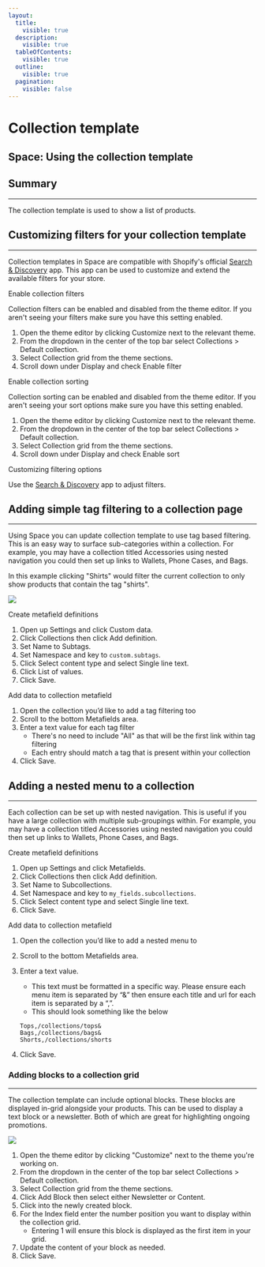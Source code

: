 ```yaml
---
layout:
  title:
    visible: true
  description:
    visible: true
  tableOfContents:
    visible: true
  outline:
    visible: true
  pagination:
    visible: false
---
```


# Collection template

## Space: Using the collection template

## Summary <a href="#h_8621a10d14" id="h_8621a10d14"></a>

***

The collection template is used to show a list of products.

## Customizing filters for your collection template <a href="#h_33347f13c4" id="h_33347f13c4"></a>

***

Collection templates in Space are compatible with Shopify's official [Search & Discovery](https://apps.shopify.com/search-and-discovery) app. This app can be used to customize and extend the available filters for your store.

Enable collection filters

Collection filters can be enabled and disabled from the theme editor. If you aren't seeing your filters make sure you have this setting enabled.

1. Open the theme editor by clicking Customize next to the relevant theme.
2. From the dropdown in the center of the top bar select Collections > Default collection.
3. Select Collection grid from the theme sections.
4. Scroll down under Display and check Enable filter

Enable collection sorting

Collection sorting can be enabled and disabled from the theme editor. If you aren't seeing your sort options make sure you have this setting enabled.

1. Open the theme editor by clicking Customize next to the relevant theme.
2. From the dropdown in the center of the top bar select Collections > Default collection.
3. Select Collection grid from the theme sections.
4. Scroll down under Display and check Enable sort

Customizing filtering options

Use the [Search & Discovery](https://apps.shopify.com/search-and-discovery) app to adjust filters.

## Adding simple tag filtering to a collection page <a href="#h_c09f4c10ee" id="h_c09f4c10ee"></a>

***

Using Space you can update collection template to use tag based filtering. This is an easy way to surface sub-categories within a collection. For example, you may have a collection titled Accessories using nested navigation you could then set up links to Wallets, Phone Cases, and Bags.

In this example clicking "Shirts" would filter the current collection to only show products that contain the tag "shirts".

[![](https://downloads.intercomcdn.com/i/o/1200219594/adc75869bc7aba6b78b6f53a/CleanShot+2024-10-01+at+11_38_36%402x.png?expires=1744835400\&signature=1e65d517891b7dac07dec069d997b67e6090337d360ff8fded457d40d380e827\&req=dSInFst%2FlIRWXfMW1HO4zWYeriHoyTzt%2BG3pzSmDpF%2FyUhDh2e%2FZBpfVP7nF%0A8YsdRpaQJniaHa0QQ58%3D%0A)](https://downloads.intercomcdn.com/i/o/1200219594/adc75869bc7aba6b78b6f53a/CleanShot+2024-10-01+at+11_38_36%402x.png?expires=1744835400\&signature=1e65d517891b7dac07dec069d997b67e6090337d360ff8fded457d40d380e827\&req=dSInFst%2FlIRWXfMW1HO4zWYeriHoyTzt%2BG3pzSmDpF%2FyUhDh2e%2FZBpfVP7nF%0A8YsdRpaQJniaHa0QQ58%3D%0A)

Create metafield definitions

1. Open up Settings and click Custom data.
2. Click Collections then click Add definition.
3. Set Name to Subtags.
4. Set Namespace and key to `custom.subtags`.
5. Click Select content type and select Single line text.
6. Click List of values.
7. Click Save.

Add data to collection metafield

1. Open the collection you’d like to add a tag filtering too
2. Scroll to the bottom Metafields area.
3. Enter a text value for each tag filter
   * There's no need to include "All" as that will be the first link within tag filtering
   * Each entry should match a tag that is present within your collection
4. Click Save.

## Adding a nested menu to a collection <a href="#h_cc26f88e6d" id="h_cc26f88e6d"></a>

***

Each collection can be set up with nested navigation. This is useful if you have a large collection with multiple sub-groupings within. For example, you may have a collection titled Accessories using nested navigation you could then set up links to Wallets, Phone Cases, and Bags.

Create metafield definitions

1. Open up Settings and click Metafields.
2. Click Collections then click Add definition.
3. Set Name to Subcollections.
4. Set Namespace and key to `my_fields.subcollections`.
5. Click Select content type and select Single line text.
6. Click Save.

Add data to collection metafield

1. Open the collection you’d like to add a nested menu to
2. Scroll to the bottom Metafields area.
3.  Enter a text value.

    * This text must be formatted in a specific way. Please ensure each menu item is separated by “&” then ensure each title and url for each item is separated by a “,”.
    * This should look something like the below

    ```
    Tops,/collections/tops&
    Bags,/collections/bags&
    Shorts,/collections/shorts
    ```
4. Click Save.

### Adding blocks to a collection grid <a href="#h_1146d2e149" id="h_1146d2e149"></a>

***

The collection template can include optional blocks. These blocks are displayed in-grid alongside your products. This can be used to display a text block or a newsletter. Both of which are great for highlighting ongoing promotions.

[![](https://downloads.intercomcdn.com/i/o/1200224444/911a936c6d69c90ae1d4c026/CleanShot+2024-10-01+at+11_42_15%402x.png?expires=1744835400\&signature=463987a337de3144bdc600caacedb67558e26692ebf5f0e555c9a6b247573696\&req=dSInFst8mYVbXfMW1HO4zUkWg%2BPAnZ6OKNZP2IaO3beuMtfpdzXG%2FQi8n65%2B%0AEL9FDulJtK4XgP5GwIE%3D%0A)](https://downloads.intercomcdn.com/i/o/1200224444/911a936c6d69c90ae1d4c026/CleanShot+2024-10-01+at+11_42_15%402x.png?expires=1744835400\&signature=463987a337de3144bdc600caacedb67558e26692ebf5f0e555c9a6b247573696\&req=dSInFst8mYVbXfMW1HO4zUkWg%2BPAnZ6OKNZP2IaO3beuMtfpdzXG%2FQi8n65%2B%0AEL9FDulJtK4XgP5GwIE%3D%0A)

1. Open the theme editor by clicking "Customize" next to the theme you're working on.
2. From the dropdown in the center of the top bar select Collections > Default collection.
3. Select Collection grid from the theme sections.
4. Click Add Block then select either Newsletter or Content.
5. Click into the newly created block.
6. For the Index field enter the number position you want to display within the collection grid.
   * Entering 1 will ensure this block is displayed as the first item in your grid.
7. Update the content of your block as needed.
8. Click Save.
